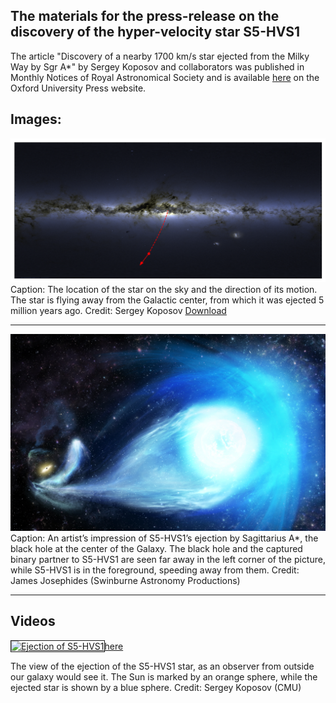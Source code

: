 

## The materials for the press-release on the discovery of the hyper-velocity star S5-HVS1 


The article "Discovery of a nearby 1700 km/s star ejected from the Milky Way by Sgr A*" by Sergey Koposov and collaborators was published in Monthly Notices of Royal Astronomical Society and is available [here](https://academic.oup.com/mnras/advance-article/doi/10.1093/mnras/stz3081/5612212) on the Oxford University Press website. 

## Images:

![](map.png)
Caption: The location of the star on the sky and the direction of its motion. The star is flying away from the Galactic center, from which it was ejected 5 million years ago. Credit: Sergey Koposov [Download](map.png)

---


![](HyperVelocityStar2.jpg)
Caption: An artist’s impression of S5-HVS1’s ejection by Sagittarius A*, the black hole at the center of the Galaxy. The black hole and the captured binary partner to S5-HVS1 are seen far away in the left corner of the picture, while S5-HVS1 is in the foreground, speeding away from them. Credit: James Josephides (Swinburne Astronomy Productions)


---
## Videos

 
<a href="http://www.youtube.com/watch?feature=player_embedded&v=V91iH6i-9-g" 
target="_blank"><img src="http://img.youtube.com/vi/V91iH6i-9-g/0.jpg" 
alt="Ejection of S5-HVS1" width="600" height="400" border="1" />here</a>

The view of the ejection of the S5-HVS1 star, as an observer from outside our galaxy would see it. The Sun is marked by an orange sphere, while the ejected star is shown by a blue sphere. Credit: Sergey Koposov (CMU)




